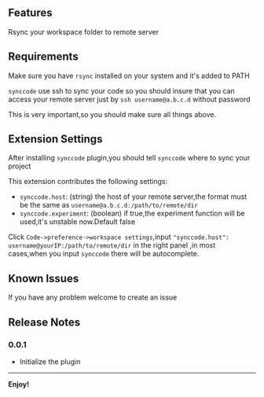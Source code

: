 ## Features

Rsync your workspace folder to remote server


## Requirements

Make sure you have `rsync` installed on your system and it's added to PATH

`synccode` use ssh to sync your code so you should insure that you can access your remote server
just by `ssh username@a.b.c.d` without password

This is very important,so you should make sure all things above.

## Extension Settings

After installing `synccode` plugin,you should tell `synccode` where to sync your project

This extension contributes the following settings:

* `synccode.host`: (string) the host of your remote server,the format must be the same as `username@a.b.c.d:/path/to/remote/dir`
* `synccode.experiment`: (boolean) if true,the experiment function will be used,it's unstable now.Default false

Click `Code->preference->workspace settings`,input `"synccode.host": username@yourIP:/path/to/remote/dir` in the right panel
,in most cases,when you input `synccode` there will be autocomplete.

## Known Issues

If you have any problem welcome to create an issue

## Release Notes


### 0.0.1
* Initialize the plugin



---

**Enjoy!**
